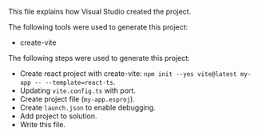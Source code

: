 This file explains how Visual Studio created the project.

The following tools were used to generate this project:
- create-vite

The following steps were used to generate this project:
- Create react project with create-vite: `npm init --yes vite@latest my-app -- --template=react-ts`.
- Updating `vite.config.ts` with port.
- Create project file (`my-app.esproj`).
- Create `launch.json` to enable debugging.
- Add project to solution.
- Write this file.

